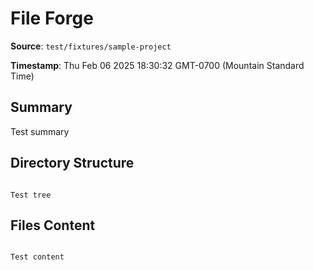 # File Forge

**Source**: `test/fixtures/sample-project`

**Timestamp**: Thu Feb 06 2025 18:30:32 GMT-0700 (Mountain Standard Time)

## Summary

Test summary

## Directory Structure

```

Test tree

```

## Files Content

```

Test content

```